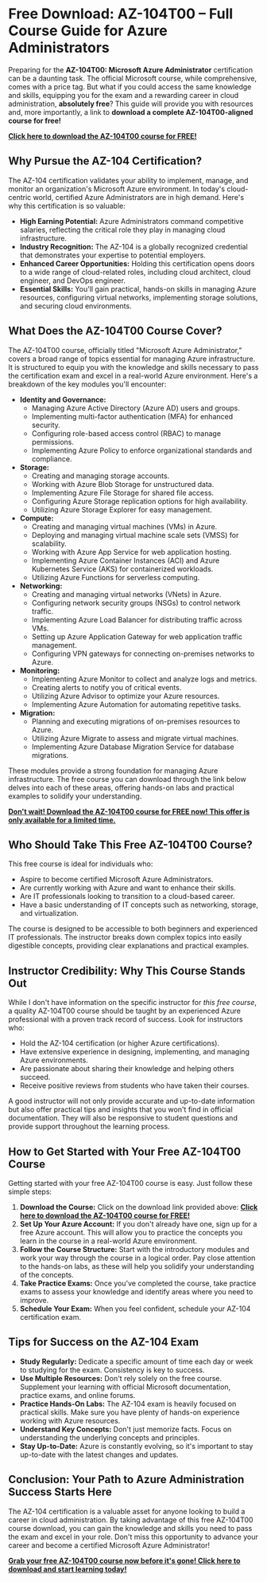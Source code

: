 # Free Download: AZ-104T00 – Full Course Guide for Azure Administrators

Preparing for the **AZ-104T00: Microsoft Azure Administrator** certification can be a daunting task. The official Microsoft course, while comprehensive, comes with a price tag. But what if you could access the same knowledge and skills, equipping you for the exam and a rewarding career in cloud administration, **absolutely free**? This guide will provide you with resources and, more importantly, a link to **download a complete AZ-104T00-aligned course for free!**

[**Click here to download the AZ-104T00 course for FREE!**](https://udemywork.com/az-104t00)

## Why Pursue the AZ-104 Certification?

The AZ-104 certification validates your ability to implement, manage, and monitor an organization's Microsoft Azure environment. In today's cloud-centric world, certified Azure Administrators are in high demand. Here's why this certification is so valuable:

*   **High Earning Potential:** Azure Administrators command competitive salaries, reflecting the critical role they play in managing cloud infrastructure.
*   **Industry Recognition:** The AZ-104 is a globally recognized credential that demonstrates your expertise to potential employers.
*   **Enhanced Career Opportunities:** Holding this certification opens doors to a wide range of cloud-related roles, including cloud architect, cloud engineer, and DevOps engineer.
*   **Essential Skills:** You'll gain practical, hands-on skills in managing Azure resources, configuring virtual networks, implementing storage solutions, and securing cloud environments.

## What Does the AZ-104T00 Course Cover?

The AZ-104T00 course, officially titled "Microsoft Azure Administrator," covers a broad range of topics essential for managing Azure infrastructure. It is structured to equip you with the knowledge and skills necessary to pass the certification exam and excel in a real-world Azure environment. Here's a breakdown of the key modules you'll encounter:

*   **Identity and Governance:**
    *   Managing Azure Active Directory (Azure AD) users and groups.
    *   Implementing multi-factor authentication (MFA) for enhanced security.
    *   Configuring role-based access control (RBAC) to manage permissions.
    *   Implementing Azure Policy to enforce organizational standards and compliance.
*   **Storage:**
    *   Creating and managing storage accounts.
    *   Working with Azure Blob Storage for unstructured data.
    *   Implementing Azure File Storage for shared file access.
    *   Configuring Azure Storage replication options for high availability.
    *   Utilizing Azure Storage Explorer for easy management.
*   **Compute:**
    *   Creating and managing virtual machines (VMs) in Azure.
    *   Deploying and managing virtual machine scale sets (VMSS) for scalability.
    *   Working with Azure App Service for web application hosting.
    *   Implementing Azure Container Instances (ACI) and Azure Kubernetes Service (AKS) for containerized workloads.
    *   Utilizing Azure Functions for serverless computing.
*   **Networking:**
    *   Creating and managing virtual networks (VNets) in Azure.
    *   Configuring network security groups (NSGs) to control network traffic.
    *   Implementing Azure Load Balancer for distributing traffic across VMs.
    *   Setting up Azure Application Gateway for web application traffic management.
    *   Configuring VPN gateways for connecting on-premises networks to Azure.
*   **Monitoring:**
    *   Implementing Azure Monitor to collect and analyze logs and metrics.
    *   Creating alerts to notify you of critical events.
    *   Utilizing Azure Advisor to optimize your Azure resources.
    *   Implementing Azure Automation for automating repetitive tasks.
*   **Migration:**
    * Planning and executing migrations of on-premises resources to Azure.
    * Utilizing Azure Migrate to assess and migrate virtual machines.
    * Implementing Azure Database Migration Service for database migrations.

These modules provide a strong foundation for managing Azure infrastructure. The free course you can download through the link below delves into each of these areas, offering hands-on labs and practical examples to solidify your understanding.

[**Don't wait! Download the AZ-104T00 course for FREE now! This offer is only available for a limited time.**](https://udemywork.com/az-104t00)

## Who Should Take This Free AZ-104T00 Course?

This free course is ideal for individuals who:

*   Aspire to become certified Microsoft Azure Administrators.
*   Are currently working with Azure and want to enhance their skills.
*   Are IT professionals looking to transition to a cloud-based career.
*   Have a basic understanding of IT concepts such as networking, storage, and virtualization.

The course is designed to be accessible to both beginners and experienced IT professionals. The instructor breaks down complex topics into easily digestible concepts, providing clear explanations and practical examples.

## Instructor Credibility: Why This Course Stands Out

While I don't have information on the specific instructor for *this free course*, a quality AZ-104T00 course should be taught by an experienced Azure professional with a proven track record of success. Look for instructors who:

*   Hold the AZ-104 certification (or higher Azure certifications).
*   Have extensive experience in designing, implementing, and managing Azure environments.
*   Are passionate about sharing their knowledge and helping others succeed.
*   Receive positive reviews from students who have taken their courses.

A good instructor will not only provide accurate and up-to-date information but also offer practical tips and insights that you won't find in official documentation. They will also be responsive to student questions and provide support throughout the learning process.

## How to Get Started with Your Free AZ-104T00 Course

Getting started with your free AZ-104T00 course is easy. Just follow these simple steps:

1.  **Download the Course:** Click on the download link provided above: [**Click here to download the AZ-104T00 course for FREE!**](https://udemywork.com/az-104t00)
2.  **Set Up Your Azure Account:** If you don't already have one, sign up for a free Azure account. This will allow you to practice the concepts you learn in the course in a real-world Azure environment.
3.  **Follow the Course Structure:** Start with the introductory modules and work your way through the course in a logical order. Pay close attention to the hands-on labs, as these will help you solidify your understanding of the concepts.
4.  **Take Practice Exams:** Once you've completed the course, take practice exams to assess your knowledge and identify areas where you need to improve.
5.  **Schedule Your Exam:** When you feel confident, schedule your AZ-104 certification exam.

## Tips for Success on the AZ-104 Exam

*   **Study Regularly:** Dedicate a specific amount of time each day or week to studying for the exam. Consistency is key to success.
*   **Use Multiple Resources:** Don't rely solely on the free course. Supplement your learning with official Microsoft documentation, practice exams, and online forums.
*   **Practice Hands-On Labs:** The AZ-104 exam is heavily focused on practical skills. Make sure you have plenty of hands-on experience working with Azure resources.
*   **Understand Key Concepts:** Don't just memorize facts. Focus on understanding the underlying concepts and principles.
*   **Stay Up-to-Date:** Azure is constantly evolving, so it's important to stay up-to-date with the latest changes and updates.

## Conclusion: Your Path to Azure Administration Success Starts Here

The AZ-104 certification is a valuable asset for anyone looking to build a career in cloud administration. By taking advantage of this free AZ-104T00 course download, you can gain the knowledge and skills you need to pass the exam and excel in your role. Don't miss this opportunity to advance your career and become a certified Microsoft Azure Administrator!

[**Grab your free AZ-104T00 course now before it's gone! Click here to download and start learning today!**](https://udemywork.com/az-104t00)

